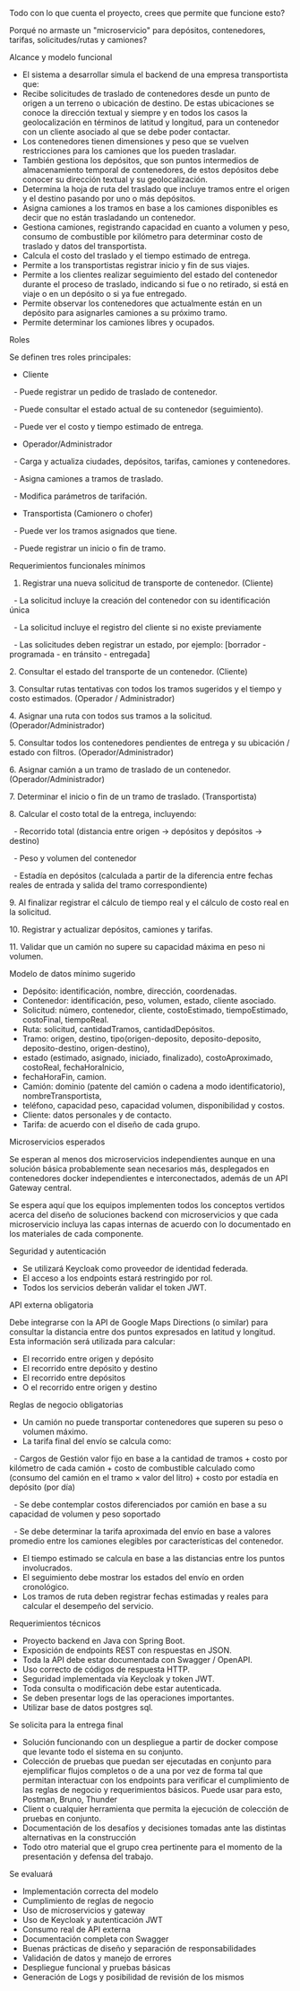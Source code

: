 Todo con lo que cuenta el proyecto, crees que permite que funcione esto?

Porqué no armaste un "microservicio" para depósitos, contenedores, tarifas, solicitudes/rutas y camiones?



Alcance y modelo funcional

* El sistema a desarrollar simula el backend de una empresa transportista que:
* Recibe solicitudes de traslado de contenedores desde un punto de origen a un terreno o ubicación de destino. De estas ubicaciones se conoce la dirección textual y siempre y en todos los casos la geolocalización en términos de latitud y longitud, para un contenedor con un cliente asociado al que se debe poder contactar.
* Los contenedores tienen dimensiones y peso que se vuelven restricciones para los camiones que los pueden trasladar.
* También gestiona los depósitos, que son puntos intermedios de almacenamiento temporal de contenedores, de estos depósitos debe conocer su dirección textual y su geolocalización.
* Determina la hoja de ruta del traslado que incluye tramos entre el origen y el destino pasando por uno o más depósitos.
* Asigna camiones a los tramos en base a los camiones disponibles es decir que no están trasladando un contenedor.
* Gestiona camiones, registrando capacidad en cuanto a volumen y peso, consumo de combustible por kilómetro para determinar costo de traslado y datos del transportista.
* Calcula el costo del traslado y el tiempo estimado de entrega.
* Permite a los transportistas registrar inicio y fin de sus viajes.
* Permite a los clientes realizar seguimiento del estado del contenedor durante el proceso de traslado, indicando si fue o no retirado, si está en viaje o en un depósito o si ya fue entregado.
* Permite observar los contenedores que actualmente están en un depósito para asignarles camiones a su próximo tramo.
* Permite determinar los camiones libres y ocupados.









Roles

Se definen tres roles principales:

* Cliente

&nbsp;	- Puede registrar un pedido de traslado de contenedor.

&nbsp;	- Puede consultar el estado actual de su contenedor (seguimiento).

&nbsp;	- Puede ver el costo y tiempo estimado de entrega.

* Operador/Administrador

&nbsp;	- Carga y actualiza ciudades, depósitos, tarifas, camiones y contenedores.

&nbsp;	- Asigna camiones a tramos de traslado.

&nbsp;	- Modifica parámetros de tarifación.

* Transportista (Camionero o chofer)

&nbsp;	- Puede ver los tramos asignados que tiene.

&nbsp;	- Puede registrar un inicio o fin de tramo.





Requerimientos funcionales mínimos

1. Registrar una nueva solicitud de transporte de contenedor. (Cliente)

&nbsp;	- La solicitud incluye la creación del contenedor con su identificación única

&nbsp;	- La solicitud incluye el registro del cliente si no existe previamente

&nbsp;	- Las solicitudes deben registrar un estado, por ejemplo: \[borrador - programada - en tránsito - entregada]

2\. Consultar el estado del transporte de un contenedor. (Cliente)

3\. Consultar rutas tentativas con todos los tramos sugeridos y el tiempo y costo estimados. (Operador / Administrador)

4\. Asignar una ruta con todos sus tramos a la solicitud. (Operador/Administrador)

5\. Consultar todos los contenedores pendientes de entrega y su ubicación / estado con filtros. (Operador/Administrador)

6\. Asignar camión a un tramo de traslado de un contenedor. (Operador/Administrador)

7\. Determinar el inicio o fin de un tramo de traslado. (Transportista)

8\. Calcular el costo total de la entrega, incluyendo:

&nbsp;	- Recorrido total (distancia entre origen → depósitos y depósitos → destino)

&nbsp;	- Peso y volumen del contenedor

&nbsp;	- Estadía en depósitos (calculada a partir de la diferencia entre fechas reales de entrada y salida del tramo correspondiente)

9\. Al finalizar registrar el cálculo de tiempo real y el cálculo de costo real en la solicitud.

10\. Registrar y actualizar depósitos, camiones y tarifas.

11\. Validar que un camión no supere su capacidad máxima en peso ni volumen.







Modelo de datos mínimo sugerido

* Depósito: identificación, nombre, dirección, coordenadas.
* Contenedor: identificación, peso, volumen, estado, cliente asociado.
* Solicitud: número, contenedor, cliente, costoEstimado, tiempoEstimado, costoFinal, tiempoReal.
* Ruta: solicitud, cantidadTramos, cantidadDepósitos.
* Tramo: origen, destino, tipo(origen-deposito, deposito-deposito, deposito-destino, origen-destino),
* estado (estimado, asignado, iniciado, finalizado), costoAproximado, costoReal, fechaHoraInicio,
* fechaHoraFin, camion.
* Camión: dominio (patente del camión o cadena a modo identificatorio), nombreTransportista,
* teléfono, capacidad peso, capacidad volumen, disponibilidad y costos.
* Cliente: datos personales y de contacto.
* Tarifa: de acuerdo con el diseño de cada grupo.



Microservicios esperados

Se esperan al menos dos microservicios independientes aunque en una solución básica probablemente sean necesarios más, desplegados en contenedores docker independientes e interconectados, además de un API Gateway central.

Se espera aquí que los equipos implementen todos los conceptos vertidos acerca del diseño de soluciones backend con microservicios y que cada microservicio incluya las capas internas de acuerdo con lo documentado en los materiales de cada componente.





Seguridad y autenticación

* Se utilizará Keycloak como proveedor de identidad federada.
* El acceso a los endpoints estará restringido por rol.
* Todos los servicios deberán validar el token JWT.



API externa obligatoria

Debe integrarse con la API de Google Maps Directions (o similar) para consultar la distancia entre dos puntos expresados en latitud y longitud. Esta información será utilizada para calcular:

* El recorrido entre origen y depósito
* El recorrido entre depósito y destino
* El recorrido entre depósitos
* O el recorrido entre origen y destino



Reglas de negocio obligatorias

* Un camión no puede transportar contenedores que superen su peso o volumen máximo.
* La tarifa final del envío se calcula como:

&nbsp;	- Cargos de Gestión valor fijo en base a la cantidad de tramos + costo por kilómetro de cada camión + costo de combustible calculado como (consumo del camión en el tramo × valor del litro) + costo por estadía en depósito (por día)

&nbsp;	- Se debe contemplar costos diferenciados por camión en base a su capacidad de volumen y peso soportado

&nbsp;	- Se debe determinar la tarifa aproximada del envío en base a valores promedio entre los camiones elegibles por características del contenedor.

* El tiempo estimado se calcula en base a las distancias entre los puntos involucrados.
* El seguimiento debe mostrar los estados del envío en orden cronológico.
* Los tramos de ruta deben registrar fechas estimadas y reales para calcular el desempeño del servicio.





Requerimientos técnicos

* Proyecto backend en Java con Spring Boot.
* Exposición de endpoints REST con respuestas en JSON.
* Toda la API debe estar documentada con Swagger / OpenAPI.
* Uso correcto de códigos de respuesta HTTP.
* Seguridad implementada vía Keycloak y token JWT.
* Toda consulta o modificación debe estar autenticada.
* Se deben presentar logs de las operaciones importantes.
* Utilizar base de datos postgres sql.





Se solicita para la entrega final

* Solución funcionando con un despliegue a partir de docker compose que levante todo el sistema en su conjunto.
* Colección de pruebas que puedan ser ejecutadas en conjunto para ejemplificar flujos completos o de a una por vez de forma tal que permitan interactuar con los endpoints para verificar el cumplimiento de las reglas de negocio y requerimientos básicos. Puede usar para esto, Postman, Bruno, Thunder
* Client o cualquier herramienta que permita la ejecución de colección de pruebas en conjunto.
* Documentación de los desafíos y decisiones tomadas ante las distintas alternativas en la construcción
* Todo otro material que el grupo crea pertinente para el momento de la presentación y defensa del trabajo.



Se evaluará

* Implementación correcta del modelo
* Cumplimiento de reglas de negocio
* Uso de microservicios y gateway
* Uso de Keycloak y autenticación JWT
* Consumo real de API externa
* Documentación completa con Swagger
* Buenas prácticas de diseño y separación de responsabilidades
* Validación de datos y manejo de errores
* Despliegue funcional y pruebas básicas
* Generación de Logs y posibilidad de revisión de los mismos
